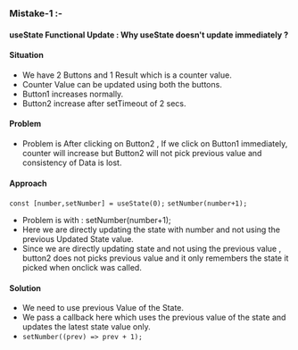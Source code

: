 ### Mistake-1 :-

#### useState Functional Update : Why useState doesn't update immediately ?

#### Situation

- We have 2 Buttons and 1 Result which is a counter value.
- Counter Value can be updated using both the buttons.
- Button1 increases normally.
- Button2 increase after setTimeout of 2 secs.

#### Problem

- Problem is After clicking on Button2 , If we click on Button1 immediately, counter will increase but Button2 will not pick previous value and consistency of Data is lost.

#### Approach

`const [number,setNumber] = useState(0);`
`setNumber(number+1);`

- Problem is with : setNumber(number+1);
- Here we are directly updating the state with number and not using the previous Updated State value.
- Since we are directly updating state and not using the previous value , button2 does not picks previous value and it only remembers the state it picked when onclick was called.

#### Solution

- We need to use previous Value of the State.
- We pass a callback here which uses the previous value of the state and updates the latest state value only.
- `setNumber((prev) => prev + 1);`
